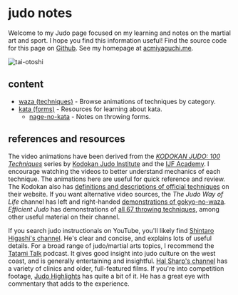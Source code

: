 # judo notes

Welcome to my Judo page focused on my learning and notes on the martial art and sport.
I hope you find this information useful!
Find the source code for this page on [Github].
See my homepage at [acmiyaguchi.me].

![tai-otoshi](tai-otoshi.gif)

[github]: https://github.com/acmiyaguchi/judo/tree/main
[acmiyaguchi.me]: https://acmiyaguchi.me

## content

- [waza (techniques)](./waza) - Browse animations of techniques by category.
- [kata (forms)](./kata) - Resources for learning about kata.
  - [nage-no-kata](./kata/nage-no-kata) - Notes on throwing forms.

## references and resources

The video animations have been derived from the [_KODOKAN JUDO: 100 Techniques_][100-techniques] series by [Kodokan Judo Institute] and the [IJF Academy].
I encourage watching the videos to better understand mechanics of each technique.
The animations here are useful for quick reference and review.
The Kodokan also has [definitions and descriptions of official techniques][kodokan techniques] on their website.
If you want alternative video sources, the _The Judo Way of Life_ channel has left and right-handed [demonstrations of gokyo-no-waza][judo-way gokyo].
_Efficient Judo_ has demonstrations of [all 67 throwing techniques][efficient judo], among other useful material on their channel.

If you search judo instructionals on YouTube, you'll likely find [Shintaro Higashi's channel][shintaro higashi].
He's clear and concise, and explains lots of useful details.
For a broad range of judo/martial arts topics, I recommend the [Tatami Talk][tatami talk] podcast.
It gives good insight into judo culture on the west coast, and is generally entertaining and insightful.
[Hal Sharp's channel][hal sharp] has a variety of clinics and older, full-featured films.
If you're into competition footage, [Judo Highlights][judo highlights] has quite a bit of it.
He has a great eye with commentary that adds to the experience.

[100-techniques]: https://www.youtube.com/watch?v=_GxcFx8LZRk&list=PLtz539PTepc16H2iu5F3Q3D7_He1EYlIQ
[Kodokan Judo Institute]: http://kodokanjudoinstitute.org/en/
[IJF Academy]: https://academy.ijf.org/
[kodokan techniques]: http://kodokanjudoinstitute.org/en/waza/list/
[judo-way gokyo]: https://www.youtube.com/watch?v=LMKgaMdm9UY
[efficient judo]: https://www.youtube.com/playlist?list=PLwd8pJWYTk07K6hDg2_N-9xd31gUCsew7
[shintaro higashi]: https://www.youtube.com/@Shigashi84
[tatami talk]: https://www.youtube.com/@tatamitalk
[hal sharp]: https://www.youtube.com/@halsharp1/videos
[judo highlights]: https://www.youtube.com/@JudoHighlights2015
